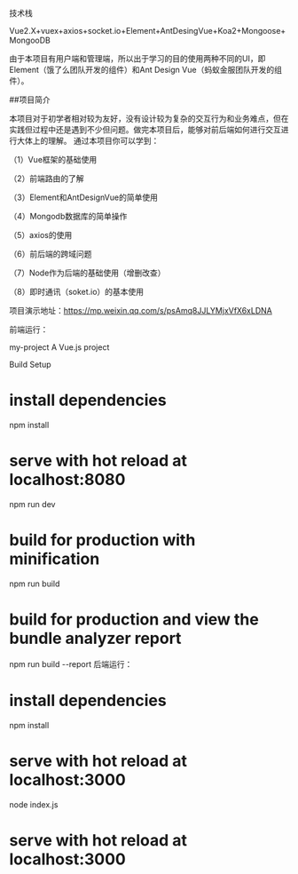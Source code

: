 技术栈

Vue2.X+vuex+axios+socket.io+Element+AntDesingVue+Koa2+Mongoose+MongooDB

由于本项目有用户端和管理端，所以出于学习的目的使用两种不同的UI，即Element（饿了么团队开发的组件）和Ant Design Vue（蚂蚁金服团队开发的组件）。

##项目简介

本项目对于初学者相对较为友好，没有设计较为复杂的交互行为和业务难点，但在实践但过程中还是遇到不少但问题。做完本项目后，能够对前后端如何进行交互进行大体上的理解。 通过本项目你可以学到：

（1）Vue框架的基础使用

（2）前端路由的了解

（3）Element和AntDesignVue的简单使用

（4）Mongodb数据库的简单操作

（5）axios的使用

（6）前后端的跨域问题

（7）Node作为后端的基础使用（增删改查）

（8）即时通讯（soket.io）的基本使用

项目演示地址：https://mp.weixin.qq.com/s/psAmq8JJLYMjxVfX6xLDNA

前端运行：

my-project
A Vue.js project

Build Setup
# install dependencies
npm install

# serve with hot reload at localhost:8080
npm run dev

# build for production with minification
npm run build

# build for production and view the bundle analyzer report
npm run build --report
后端运行：

# install dependencies
npm install

# serve with hot reload at localhost:3000
node index.js

# serve with hot reload at localhost:3000
